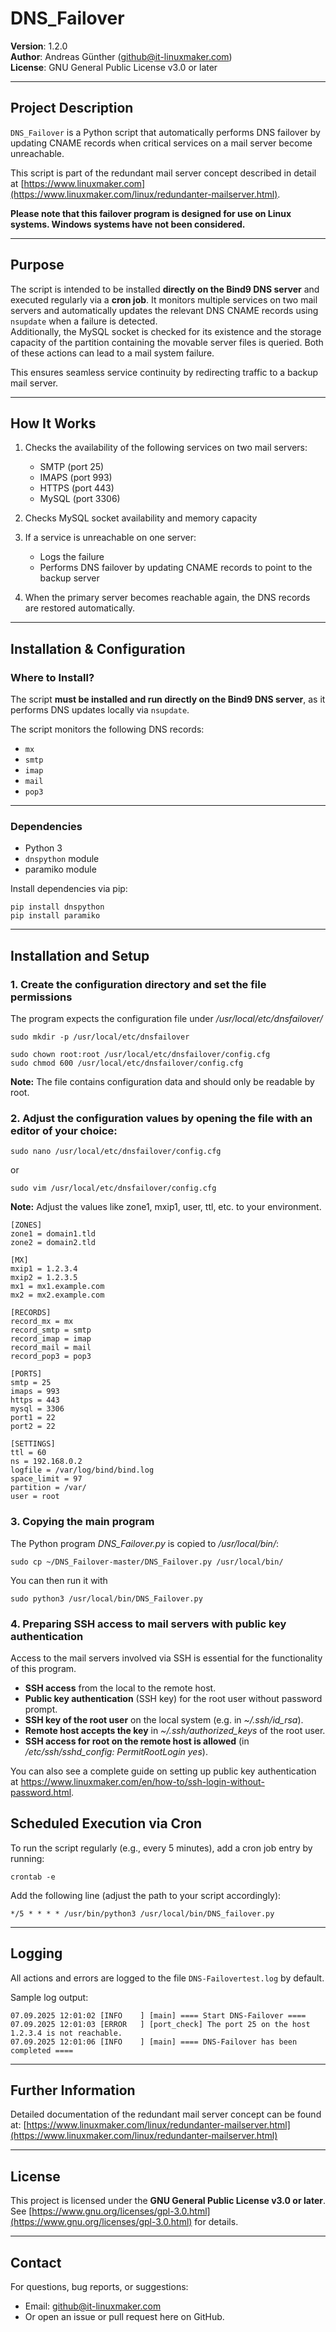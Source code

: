 # DNS_Failover

**Version**: 1.2.0  
**Author**: Andreas Günther ([github@it-linuxmaker.com](mailto:github@it-linuxmaker.com))  
**License**: GNU General Public License v3.0 or later

---

## Project Description

`DNS_Failover` is a Python script that automatically performs DNS failover by updating CNAME records when critical services on a mail server become unreachable.

This script is part of the redundant mail server concept described in detail at [https://www.linuxmaker.com](https://www.linuxmaker.com/linux/redundanter-mailserver.html).

**Please note that this failover program is designed for use on Linux systems. Windows systems have not been considered.**

---

## Purpose

The script is intended to be installed **directly on the Bind9 DNS server** and executed regularly via a **cron job**. It monitors multiple services on two mail servers and automatically updates the relevant DNS CNAME records using `nsupdate` when a failure is detected.  
Additionally, the MySQL socket is checked for its existence and the storage capacity of the partition containing the movable server files is queried. Both of these actions can lead to a mail system failure.

This ensures seamless service continuity by redirecting traffic to a backup mail server.

---

## How It Works

1. Checks the availability of the following services on two mail servers:
   - SMTP (port 25)
   - IMAPS (port 993)
   - HTTPS (port 443)
   - MySQL (port 3306)
   
2. Checks MySQL socket availability and memory capacity

3. If a service is unreachable on one server:
   - Logs the failure
   - Performs DNS failover by updating CNAME records to point to the backup server
4. When the primary server becomes reachable again, the DNS records are restored automatically.

---

## Installation & Configuration

### Where to Install?

The script **must be installed and run directly on the Bind9 DNS server**, as it performs DNS updates locally via `nsupdate`.

The script monitors the following DNS records:

* `mx`
* `smtp`
* `imap`
* `mail`
* `pop3`

---

### Dependencies

* Python 3
* `dnspython` module
*  paramiko module

Install dependencies via pip:

```
pip install dnspython
pip install paramiko
```

---
## Installation and Setup
### 1. Create the configuration directory and set the file permissions
The program expects the configuration file under */usr/local/etc/dnsfailover/*

```
sudo mkdir -p /usr/local/etc/dnsfailover
```

```
sudo chown root:root /usr/local/etc/dnsfailover/config.cfg
sudo chmod 600 /usr/local/etc/dnsfailover/config.cfg
```

**Note:** The file contains configuration data and should only be readable by root.

### 2. Adjust the configuration values ​​by opening the file with an editor of your choice:

```  
sudo nano /usr/local/etc/dnsfailover/config.cfg
```
or

```  
sudo vim /usr/local/etc/dnsfailover/config.cfg  
  ```
  
  **Note:** Adjust the values ​​like zone1, mxip1, user, ttl, etc. to your environment.
  
```
[ZONES]
zone1 = domain1.tld
zone2 = domain2.tld

[MX]
mxip1 = 1.2.3.4
mxip2 = 1.2.3.5
mx1 = mx1.example.com
mx2 = mx2.example.com

[RECORDS]
record_mx = mx
record_smtp = smtp
record_imap = imap
record_mail = mail
record_pop3 = pop3

[PORTS]
smtp = 25
imaps = 993
https = 443
mysql = 3306
port1 = 22
port2 = 22

[SETTINGS]
ttl = 60
ns = 192.168.0.2
logfile = /var/log/bind/bind.log
space_limit = 97
partition = /var/
user = root
```

### 3. Copying the main program
The Python program *DNS_Failover.py* is copied to */usr/local/bin/*:
```
sudo cp ~/DNS_Failover-master/DNS_Failover.py /usr/local/bin/
```

You can then run it with
```
sudo python3 /usr/local/bin/DNS_Failover.py
```

### 4. Preparing SSH access to mail servers with public key authentication
 
Access to the mail servers involved via SSH is essential for the functionality of this program.
* **SSH access** from the local to the remote host.
* **Public key authentication** (SSH key) for the root user without password prompt.
* **SSH key of the root user** on the local system (e.g. in *~/.ssh/id_rsa*).
* **Remote host accepts the key** in *~/.ssh/authorized_keys* of the root user.
* **SSH access for root on the remote host is allowed** (in */etc/ssh/sshd_config: PermitRootLogin yes*).

You can also see a complete guide on setting up public key authentication at https://www.linuxmaker.com/en/how-to/ssh-login-without-password.html.

## Scheduled Execution via Cron

To run the script regularly (e.g., every 5 minutes), add a cron job entry by running:

```
crontab -e
```

Add the following line (adjust the path to your script accordingly):

```
*/5 * * * * /usr/bin/python3 /usr/local/bin/DNS_failover.py
```

---

## Logging

All actions and errors are logged to the file `DNS-Failovertest.log` by default.

Sample log output:

```
07.09.2025 12:01:02 [INFO    ] [main] ==== Start DNS-Failover ====
07.09.2025 12:01:03 [ERROR   ] [port_check] The port 25 on the host 1.2.3.4 is not reachable.
07.09.2025 12:01:06 [INFO    ] [main] ==== DNS-Failover has been completed ====
```

---

## Further Information

Detailed documentation of the redundant mail server concept can be found at:
[https://www.linuxmaker.com/linux/redundanter-mailserver.html](https://www.linuxmaker.com/linux/redundanter-mailserver.html)

---

## License

This project is licensed under the **GNU General Public License v3.0 or later**.
See [https://www.gnu.org/licenses/gpl-3.0.html](https://www.gnu.org/licenses/gpl-3.0.html) for details.

---

## Contact

For questions, bug reports, or suggestions:

* Email: [github@it-linuxmaker.com](mailto:github@it-linuxmaker.com)
* Or open an issue or pull request here on GitHub.

```
